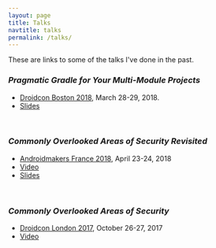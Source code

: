 ```yaml
---
layout: page
title: Talks
navtitle: talks
permalink: /talks/
---
```


These are links to some of the talks I've done in the past.

### _Pragmatic Gradle for Your Multi-Module Projects_
- [Droidcon Boston 2018](http://2018.droidcon-boston.com/agenda/), March 28-29, 2018.
- [Slides](https://speakerdeck.com/cliveleehere/pragmatic-gradle-for-your-multi-module-projects)

<br>

### _Commonly Overlooked Areas of Security Revisited_
- [Androidmakers France 2018](https://paug.github.io/android-makers-2018/speakers/), April 23-24, 2018
- [Video](https://www.youtube.com/watch?v=o2oMzJP80DM&t=10s)
- [Slides](https://speakerdeck.com/cliveleehere/commonly-overlooked-areas-of-security-revisited)

<br>

### _Commonly Overlooked Areas of Security_
- [Droidcon London 2017](https://skillsmatter.com/conferences/8265-droidcon-london-2017), October 26-27, 2017
- [Video](https://skillsmatter.com/skillscasts/10535-commonly-overlooked-areas-of-security)